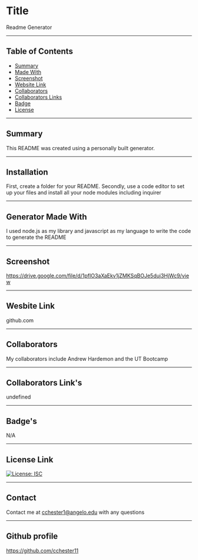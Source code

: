 
  # Title
  Readme Generator

  ---

  ## Table of Contents
  * [Summary](#summary)
  * [Made With](#components)
  * [Screenshot](#imageDisplay)
  * [Website Link](#license)
  * [Collaborators](#collaborators)
  * [Collaborators Links](#username)
  * [Badge](#badgeLink)
  * [License](#license)
  
  ---

  ## Summary
  This README was created using a personally built generator.

  ---

  ## Installation
  First, create a folder for your README. Secondly, use a code editor to set up your files and install all your node modules including inquirer

  ---

  ## Generator Made With
  I used node.js as my library and javascript as my language to write the code to generate the README

  ---

  ## Screenshot 
  https://drive.google.com/file/d/1pfIO3aXaEkv1jZMKSqBOJe5duj3HjWc9/view

  ---

  ## Wesbite Link
  github.com

  ---

  ## Collaborators
  My collaborators include Andrew Hardemon and the UT Bootcamp

  ---

  ## Collaborators Link's
  undefined

  ---

  ## Badge's
  N/A

  ---

  ## License Link
  [![License: ISC](https://img.shields.io/badge/License-ISC-blue.svg)](https://opensource.org/licenses/ISC)

  ---

  ## Contact
  Contact me at cchester1@angelo.edu with any questions
  
  ---

  ## Github profile 
  https://github.com/cchester11
